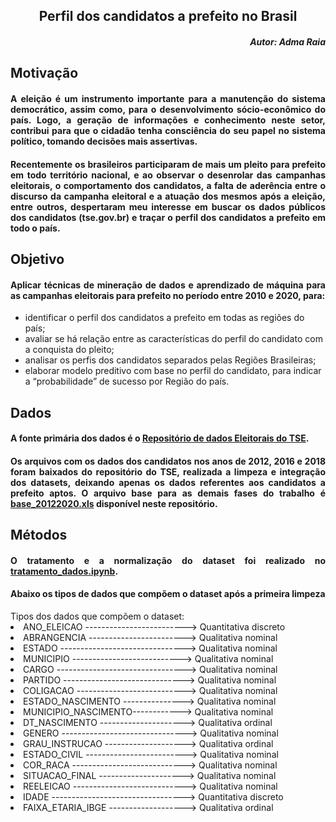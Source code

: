 ## <div style="text-align: Center"> Perfil dos candidatos a prefeito no Brasil </div>

##### <div style="text-align: right"> Autor: Adma Raia</div>


## <div style="text-align: justify"> Motivação</div> 


#### <div style="text-align: justify"> A eleição é um instrumento importante para a manutenção do sistema democrático, assim como, para o desenvolvimento sócio-econômico do país. Logo, a geração de informações e conhecimento neste setor, contribui para que o cidadão tenha consciência do seu papel no sistema político, tomando decisões mais assertivas. </div>

#### <p> <div style="text-align: justify"> Recentemente os brasileiros participaram de mais um pleito para prefeito em todo território nacional, e ao observar o desenrolar das campanhas eleitorais, o comportamento dos candidatos, a falta de aderência entre o discurso da campanha eleitoral e a atuação dos mesmos após a eleição, entre outros, despertaram meu interesse em buscar os dados públicos dos candidatos (tse.gov.br) e traçar o perfil dos candidatos a prefeito em todo o país. </div></p>


## <div style="text-align: justify"> Objetivo</div> 
#### <p> <div style="text-align: justify"> Aplicar técnicas de mineração de dados e aprendizado de máquina para as campanhas eleitorais para prefeito no período entre 2010 e 2020, para:
  <ul>
  <li> identificar o perfil dos candidatos a prefeito em todas as regiões do país;
  <li> avaliar se há relação entre as características do perfil do candidato com a conquista do pleito;
  <li> analisar os perfis dos candidatos separados pelas Regiões Brasileiras; 
  <li> elaborar modelo preditivo com base no perfil do candidato, para indicar a “probabilidade” de  sucesso por Região do país.
  </ul>
  </div></p>
  
  
  ## <div style="text-align: justify"> Dados </div> 
 #### <p> <div style="text-align: justify"> A fonte primária dos dados é o [Repositório de dados Eleitorais do TSE](https://www.tse.jus.br/eleicoes/estatisticas/repositorio-de-dados-eleitorais-1).</div></p>
 ####  <p> <div style="text-align: justify">Os arquivos com os dados dos candidatos nos anos de 2012, 2016 e 2018 foram baixados do repositório do TSE, realizada a limpeza e integração dos datasets, deixando apenas os dados referentes aos candidatos a prefeito aptos. O arquivo base para as demais fases do trabalho é [base_20122020.xls](https://github.com/admaraia/PerfilCandPrefeito-Brasil/blob/main/base_20122020.xlsx) disponível neste repositório.</div></p>
 
   ## <div style="text-align: justify"> Métodos </div> 
 ####  <p> <div style="text-align: justify"> O tratamento e a normalização do dataset foi realizado no [tratamento_dados.ipynb](https://github.com/admaraia/PerfilCandPrefeito-Brasil/blob/main/).</div></p>
 
 #### <p> <div style="text-align: justify"> Abaixo os tipos de dados que compõem o dataset após a primeira limpeza
 
<il>
 Tipos dos dados que compõem o dataset:
<li>ANO_ELEICAO   ------------------------->        Quantitativa discreto
<li>ABRANGENCIA   ------------------------>           Qualitativa nominal
<li>ESTADO       ------------------------------->            Qualitativa nominal
<li>MUNICIPIO     --------------------------->           Qualitativa nominal
<li>CARGO          -------------------------------->          Qualitativa nominal
<li>PARTIDO         ------------------------------>         Qualitativa nominal
<li>COLIGACAO           --------------------------->     Qualitativa nominal
<li>ESTADO_NASCIMENTO  --------------->      Qualitativa nominal
<li>MUNICIPIO_NASCIMENTO------------>    Qualitativa nominal
<li>DT_NASCIMENTO      --------------------->      Qualitativa ordinal
<li>GENERO           ------------------------------->        Qualitativa nominal
<li>GRAU_INSTRUCAO   -------------------->        Qualitativa ordinal
<li>ESTADO_CIVIL      ------------------------->       Qualitativa nominal
<li>COR_RACA          ---------------------------->       Qualitativa nominal
<li>SITUACAO_FINAL    --------------------->       Qualitativa nominal
<li>REELEICAO         ---------------------------->       Qualitativa nominal
<li>IDADE            --------------------------------->        Quantitativa discreto
<li>FAIXA_ETARIA_IBGE  ------------------->     Qualitativa ordinal
  </il></div></p>
